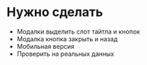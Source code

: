 # Нужно сделать
 
- Модалки выделить слот тайтла и кнопок
- Модалка кнопка закрыть и назад
- Мобильная версия
- Проверить на реальных данных
